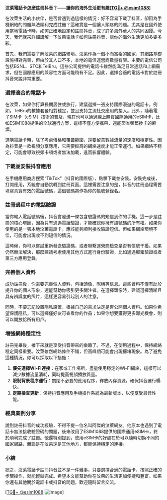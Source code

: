 **汶萊電話卡怎麽註冊抖音？——讓你的海外生活更有趣[[TG💪+ @esim1088](https://t.me/s/esim1088)]**

在汶萊生活的小伙伴，是否曾遇到過這樣的情況：好不容易下載了抖音，卻因為手機網絡的問題無法順利完成註冊？這確實是一個讓人頭疼的問題。尤其是在國外使用當地電話卡時，如何正確地設定和註冊抖音，成了許多海外華人的共同困擾。今天，我們就來詳細講解一下汶萊電話卡如何註冊抖音，讓你的海外生活更加多姿多彩。

首先，我們需要了解汶萊的網路環境。汶萊作為一個小而富裕的國家，其網路基礎設施相對完善，但由於其人口不多，本地的電信運營商數量有限。主要的電信公司包括BSNL、STC和TelBru，這些公司提供的電話卡雖然能滿足日常通話和上網需求，但在國際應用的兼容性方面可能稍有不足。因此，選擇合適的電話卡對於註冊抖音來說非常重要。

### 選擇適合的電話卡

在汶萊，如果你打算長期居住或旅行，建議選擇一張支持國際漫遊的電話卡。例如，TelBru的數據套餐相對穩定，並且支持主流社交應用的接入。此外，隨著電子SIM卡（eSIM）技術的普及，現在也可以通過線上購買國際通用的eSIM卡，比如ESIM1088提供的全球通行方案，這樣不僅方便攜帶，還能節省頻繁換卡的麻煩。

選購電話卡時，除了考慮價格和覆蓋範圍，還要留意數據流量的速度和穩定性。因為抖音是一款視頻分享應用，它需要較高的網絡速度才能正常運行。如果網絡不穩定，可能會導致視頻卡頓或者無法加載，進而影響體驗。

### 下載並安裝抖音應用

在手機應用商店搜索“TikTok”（抖音的國際版），點擊下載並安裝。安裝完成後，打開應用，系統會自動跳轉到註冊頁面。這裡需要注意的是，抖音的註冊過程需要填寫真實有效的電話號碼，這個號碼將作為你的帳號登錄名。

### 註冊過程中的電話驗證

當你輸入電話號碼後，抖音會發送一條包含驗證碼的短信到你的手機。這一步是註冊的核心環節，因為只有通過電話驗證，才能確認你擁有該號碼的所有權。如果你使用的是一張本地汶萊電話卡，應該能夠順利接收驗證短信。但如果網絡環境不佳，可能會出現收不到短信的情況。

這時候，你可以嘗試重新發送驗證碼，或者聯繫運營商檢查是否有信號干擾。如果仍然無法解決，那麼建議考慮使用其他方式進行身份驗證，比如通過郵箱驗證或者第三方應用登錄。

### 完善個人資料

成功註冊後，你需要完善個人資料，包括頭像、昵稱等信息。這些資料不僅有助於提升你的個人形象，還能幫助你吸引更多關注者。在選擇頭像時，建議選擇清晰且具有辨識度的照片，這樣更容易引起別人的注意。

同時，不要忘記設置隱私設置，根據自己的需求決定是否公開個人資料。如果你希望保護隱私，可以選擇僅好友可查看你的作品；如果你想要獲得更多曝光機會，則可以開放給所有用戶。

### 增強網絡穩定性

註冊完畢後，接下來就是享受抖音帶來的樂趣了。不過，在使用過程中，保持網絡穩定同樣重要。汶萊雖然網路條件不錯，但高峰期可能會出現擁堵現象。為了避免這種情況，你可以採取以下措施：

1. **優先選擇Wi-Fi連接**：在家或工作場所，盡量使用穩定的Wi-Fi網絡，這樣可以減少數據流量消耗，同時提高視頻播放質量。
2. **限制背景程序運行**：關閉不必要的應用程序，釋放內存資源，確保抖音運行暢快。
3. **定期檢查更新**：保持抖音應用及手機操作系統為最新版本，以便享受最佳性能。

### 經典案例分享

說到註冊抖音的成功經驗，不得不提一位名叫阿傑的汶萊網友。他原本也遇到了電話卡無法接收驗證碼的問題，後來改用了ESIM1088提供的國際通用eSIM卡，終於順利完成了註冊。他還特別提到，使用eSIM卡的好處在於可以隨時切換不同的國家網路，無論是在汶萊還是其他地方，都能保持穩定的連接。

### 小結

總之，汶萊電話卡註冊抖音並不是一件難事，只要選擇合適的電話卡，按照正確的步驟操作，就能輕鬆完成。希望本文能幫助你在汶萊的生活更加便捷和豐富。如果你還有其他關於電話卡或抖音的問題，歡迎隨時留言交流。

[[TG💪+ @esim1088](https://t.me/s/esim1088) ![Image](https://i.postimg.cc/4NQfJmqS/Snipaste-2025-05-13-00-14-12.png)]